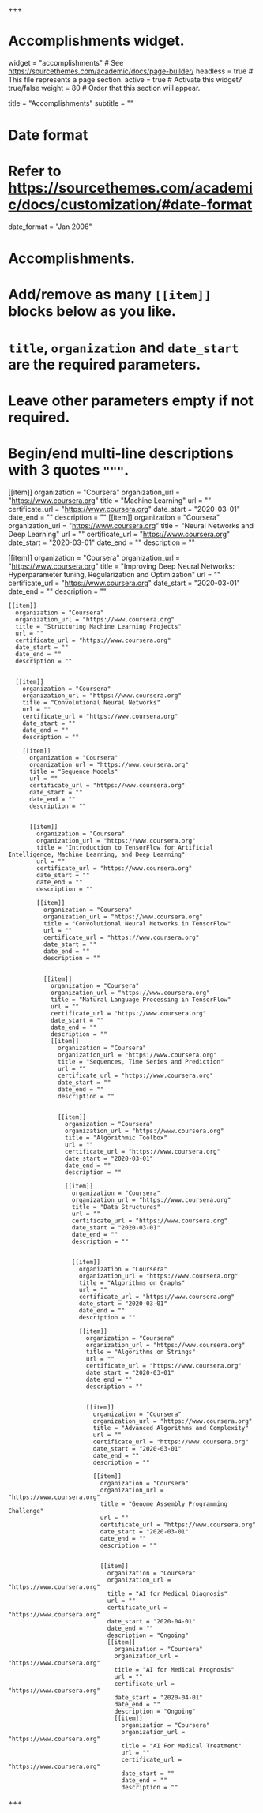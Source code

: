 +++
# Accomplishments widget.
widget = "accomplishments"  # See https://sourcethemes.com/academic/docs/page-builder/
headless = true  # This file represents a page section.
active = true  # Activate this widget? true/false
weight = 80  # Order that this section will appear.

title = "Accomplish&shy;ments"
subtitle = ""

# Date format
#   Refer to https://sourcethemes.com/academic/docs/customization/#date-format
date_format = "Jan 2006"

# Accomplishments.
#   Add/remove as many `[[item]]` blocks below as you like.
#   `title`, `organization` and `date_start` are the required parameters.
#   Leave other parameters empty if not required.
#   Begin/end multi-line descriptions with 3 quotes `"""`.

[[item]]
  organization = "Coursera"
  organization_url = "https://www.coursera.org"
  title = "Machine Learning"
  url = ""
  certificate_url = "https://www.coursera.org"
  date_start = "2020-03-01"
  date_end = ""
  description = ""
[[item]]
  organization = "Coursera"
  organization_url = "https://www.coursera.org"
  title = "Neural Networks and Deep Learning"
  url = ""
  certificate_url = "https://www.coursera.org"
  date_start = "2020-03-01"
  date_end = ""
  description = ""


  [[item]]
    organization = "Coursera"
    organization_url = "https://www.coursera.org"
    title = "Improving Deep Neural Networks: Hyperparameter tuning, Regularization and Optimization"
    url = ""
    certificate_url = "https://www.coursera.org"
    date_start = "2020-03-01"
    date_end = ""
    description = ""

    [[item]]
      organization = "Coursera"
      organization_url = "https://www.coursera.org"
      title = "Structuring Machine Learning Projects"
      url = ""
      certificate_url = "https://www.coursera.org"
      date_start = ""
      date_end = ""
      description = ""


      [[item]]
        organization = "Coursera"
        organization_url = "https://www.coursera.org"
        title = "Convolutional Neural Networks"
        url = ""
        certificate_url = "https://www.coursera.org"
        date_start = ""
        date_end = ""
        description = ""

        [[item]]
          organization = "Coursera"
          organization_url = "https://www.coursera.org"
          title = "Sequence Models"
          url = ""
          certificate_url = "https://www.coursera.org"
          date_start = ""
          date_end = ""
          description = ""


          [[item]]
            organization = "Coursera"
            organization_url = "https://www.coursera.org"
            title = "Introduction to TensorFlow for Artificial Intelligence, Machine Learning, and Deep Learning"
            url = ""
            certificate_url = "https://www.coursera.org"
            date_start = ""
            date_end = ""
            description = ""

            [[item]]
              organization = "Coursera"
              organization_url = "https://www.coursera.org"
              title = "Convolutional Neural Networks in TensorFlow"
              url = ""
              certificate_url = "https://www.coursera.org"
              date_start = ""
              date_end = ""
              description = ""


              [[item]]
                organization = "Coursera"
                organization_url = "https://www.coursera.org"
                title = "Natural Language Processing in TensorFlow"
                url = ""
                certificate_url = "https://www.coursera.org"
                date_start = ""
                date_end = ""
                description = ""
                [[item]]
                  organization = "Coursera"
                  organization_url = "https://www.coursera.org"
                  title = "Sequences, Time Series and Prediction"
                  url = ""
                  certificate_url = "https://www.coursera.org"
                  date_start = ""
                  date_end = ""
                  description = ""


                  [[item]]
                    organization = "Coursera"
                    organization_url = "https://www.coursera.org"
                    title = "Algorithmic Toolbox"
                    url = ""
                    certificate_url = "https://www.coursera.org"
                    date_start = "2020-03-01"
                    date_end = ""
                    description = ""

                    [[item]]
                      organization = "Coursera"
                      organization_url = "https://www.coursera.org"
                      title = "Data Structures"
                      url = ""
                      certificate_url = "https://www.coursera.org"
                      date_start = "2020-03-01"
                      date_end = ""
                      description = ""


                      [[item]]
                        organization = "Coursera"
                        organization_url = "https://www.coursera.org"
                        title = "Algorithms on Graphs"
                        url = ""
                        certificate_url = "https://www.coursera.org"
                        date_start = "2020-03-01"
                        date_end = ""
                        description = ""

                        [[item]]
                          organization = "Coursera"
                          organization_url = "https://www.coursera.org"
                          title = "Algorithms on Strings"
                          url = ""
                          certificate_url = "https://www.coursera.org"
                          date_start = "2020-03-01"
                          date_end = ""
                          description = ""


                          [[item]]
                            organization = "Coursera"
                            organization_url = "https://www.coursera.org"
                            title = "Advanced Algorithms and Complexity"
                            url = ""
                            certificate_url = "https://www.coursera.org"
                            date_start = "2020-03-01"
                            date_end = ""
                            description = ""

                            [[item]]
                              organization = "Coursera"
                              organization_url = "https://www.coursera.org"
                              title = "Genome Assembly Programming Challenge"
                              url = ""
                              certificate_url = "https://www.coursera.org"
                              date_start = "2020-03-01"
                              date_end = ""
                              description = ""


                              [[item]]
                                organization = "Coursera"
                                organization_url = "https://www.coursera.org"
                                title = "AI for Medical Diagnosis"
                                url = ""
                                certificate_url = "https://www.coursera.org"
                                date_start = "2020-04-01"
                                date_end = ""
                                description = "Ongoing"
                                [[item]]
                                  organization = "Coursera"
                                  organization_url = "https://www.coursera.org"
                                  title = "AI for Medical Prognosis"
                                  url = ""
                                  certificate_url = "https://www.coursera.org"
                                  date_start = "2020-04-01"
                                  date_end = ""
                                  description = "Ongoing"
                                  [[item]]
                                    organization = "Coursera"
                                    organization_url = "https://www.coursera.org"
                                    title = "AI For Medical Treatment"
                                    url = ""
                                    certificate_url = "https://www.coursera.org"
                                    date_start = ""
                                    date_end = ""
                                    description = ""
+++
